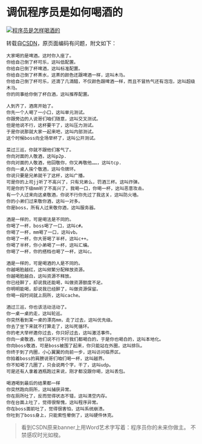 # 调侃程序员是如何喝酒的

[![程序员是怎样喝酒的](https://attachment.soulteary.com/2008/01/18/drink.jpg "程序员是怎样喝酒的")](https://attachment.soulteary.com/2008/01/18/drink.jpg)

转载自[CSDN](http://subject.csdn.net/programmerlife.html)，原页面编码有问题，附文如下：

```text
大家喝的是啤酒。这时你入座了。
你给自己倒了杯可乐，这叫低配置。
你给自已倒了杯啤酒，这叫标准配置。
你给自己倒了杯茶水，这茶的颜色还跟啤酒一样，这叫木马。
你给自己倒了杯可乐，还滴了几滴醋，不仅颜色跟啤酒一样，而且不冒热气还有泡泡，这叫超级木马。
你的同事给你倒了杯白酒，这叫推荐配置。

人到齐了，酒席开始了。
你先一个人喝了一小口，这叫单元测试。
你跟旁边的人说哥们咱们随意，这叫交叉测试。
但是他说不行，这杯要干了，这叫压力测试。
于是你说那就大家一起来吧，这叫内部测试。
这个时候boss向全场举杯了，这叫公开测试。

菜过三巡，你就不跟他们客气了。
你向对面的人敬酒，这叫p2p.
你向对面的人敬酒，他回敬你，你又再敬他……，这叫tcp.
你向一桌人挨个敬酒，这叫令牌环。
你说只要是兄弟就干了这杯，这叫广播。
可是你的上司jj听了不高兴了，只有兄弟么，罚酒三杯。这叫炸弹。
可是你的下级mm听了不高兴了，我喝一口，你喝一杯，这叫恶意攻击。
有一个人过来向这桌敬酒，你说不行你先过了我这关，这叫防火墙。
你的小弟们过来敬你酒，这叫一对多。
你是boss，所有人过来敬你酒，这叫服务器。

酒是一样的，可是喝法是不同的。
你喝了一杯，boss喝了一口，这叫c#。
你喝了一杯，mm喝了一口，这叫vb。
你喝了一杯，你大哥喝了半杯，这叫c++。
你喝了半杯，你小弟喝了一杯，这叫汇编。
你喝了一杯，你的搭档也喝了一杯，这叫c。

酒是一样的，可是喝酒的人是不同的。
你越喝脸越红，这叫频繁分配释放资源。
你越喝脸越白，这叫资源不释放。
你已经醉了，却说我还能喝，叫做资源额度不足。
你明明能喝，却说我已经醉了，叫做资源保留。
你喝一段时间就上厕所，这叫cache。

酒过三巡，你也该活动活动了。
你一桌一桌的走，这叫轮巡。
你突然看到某一桌的漂亮mm，走了过去，这叫优先级。
你去了坐下来就不打算走了，这叫死循环。
你的老大举杯邀你过去，你只好过去，这叫激活事件。
你向一桌敬酒，他们说不行不行我们都喝白的，于是你也喝白的，这叫本地化。
你向boss敬酒，可是boss被围了起来，你只能站在外圈，这叫排队。
你终于到了内圈，小心翼翼的向前一步，这叫访问临界区。
你拍着boss的肩膀说哥们咱们喝一杯，这叫越界。
你不知喝了几圈了，只会说两个字，干了，这叫udp。
可是还有人拿着酒瓶跑过来说，刚才都没跟你喝，这叫丢包。

喝酒喝到最后的结果都一样
你突然跑向厕所，这叫捕获异常。
你在厕所吐了，反而觉得状态不错，这叫清空内存。
你在台面上吐了，觉得很惭愧，这叫程序异常。
你在boss面前吐了，觉得很害怕，这叫系统崩溃。
你吐到了boss身上，只能索性晕倒了，这叫硬件休克。
```

> 看到CSDN原来banner上用Word艺术字写着：程序员你的未来你做主。 不禁感叹时光如梭。

